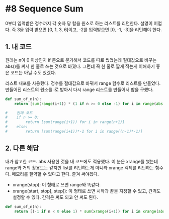# #8 Sequence Sum
0부터 입력받은 정수까지 각 숫자 당 합을 원소로 하는 리스트를 리턴한다. 설명이 어렵다. 즉 3을 입력 받으면 [0, 1, 3, 6]이고, -2를 입력받으면 [0, -1, -3]을 리턴해야 한다.

## 1. 내 코드

원래는 n이 0 이상인지 if 문으로 분기해서 코드를 따로 썼었는데 절대값으로 바꾸는 abs()를 써서 한 줄로 쓰는 것으로 바꿨다. 그런데 꼭 한 줄로 짧게 적는게 이해하기 좋은 코드는 아닐 수도 있겠다.

리스트 내포를 사용했다. 정수를 절대값으로 바꿔서 range 함수로 리스트를 만들었다. 만들어진 리스트의 원소를 i로 받아서 다시 range 리스트를 만들어서 합을 구했다.

```python
def sum_of_n(n):
    return [sum(range(i+1)) * (1 if n >= 0 else -1) for i in range(abs(n)+1)]

#    원래 코드
#    if n >= 0:
#        return [sum(range(i+1)) for i in range(n+1)]
#    else:
#        return [sum(range(i+1))*-1 for i in range((n-1)*-1)]
```

## 2. 다른 해답

내가 참고한 코드. abs 사용한 것을 내 코드에도 적용했다. 이 분은 xrange를 썼는데 range와 거의 활용도는 같지만 list를 리턴하는게 아니라 xrange 객체를 리턴하는 함수다. 메모리를 절약할 수 있다고 한다. 즐겨 써야겠다.

- xrange(stop): 이 형태로 쓰면 range와 똑같다.
- xrange(start, stop[, step]): 이 형태로 쓰면 시작과 끝을 지정할 수 있고, 간격도 설정할 수 있다. 간격은 써도 되고 안 써도 된다.

```python
def sum_of_n(n):
    return [(-1 if n < 0 else 1) * sum(xrange(i+1)) for i in xrange(abs(n)+1)]
```

